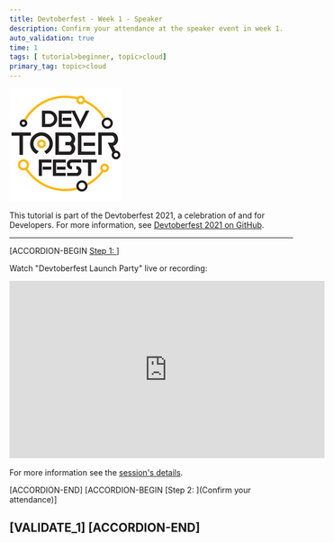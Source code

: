 ```yaml
---
title: Devtoberfest - Week 1 - Speaker
description: Confirm your attendance at the speaker event in week 1.
auto_validation: true
time: 1
tags: [ tutorial>beginner, topic>cloud]
primary_tag: topic>cloud
---
```


![Devtoberfest](Devtoberfest.jpg)

This tutorial is part of the Devtoberfest 2021, a celebration of and for Developers. For more information, see [Devtoberfest 2021 on GitHub](https://github.com/SAP-samples/devtoberfest-2021).

---

[ACCORDION-BEGIN [Step 1: ](Watch "Devtoberfest Launch Party")]

Watch "Devtoberfest Launch Party" live or recording: </br>

<iframe width="560" height="315" src="https://www.youtube.com/embed/QECsPXQBP3E" frameborder="0" allow="accelerometer; autoplay; clipboard-write; encrypted-media; gyroscope; picture-in-picture" allowfullscreen></iframe>

For more information see the [session's details](https://github.com/SAP-samples/devtoberfest-2021/tree/main/topics/Week1_Welcome#juergen-mueller-and-thomas-grassl-devtoberfest-launch-party).


[ACCORDION-END]
[ACCORDION-BEGIN [Step 2: ](Confirm your attendance)]



[VALIDATE_1]
[ACCORDION-END]
---
